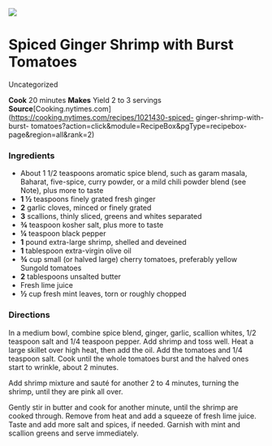 ﻿

[![](../Images/57ed5028-ca59-4773-a55d-7f2bc374fab6.jpg)](https://static01.nyt.com/images/2020/09/16/dining/11Apperex/merlin_176534631_992abc2b-e91b-410a-b350-3de82a73627e-articleLarge.jpg)

#  Spiced Ginger Shrimp with Burst Tomatoes

Uncategorized

 **Cook** 20 minutes **Makes** Yield 2 to 3 servings
**Source**[Cooking.nytimes.com](https://cooking.nytimes.com/recipes/1021430-spiced-
ginger-shrimp-with-burst-
tomatoes?action=click&module=RecipeBox&pgType=recipebox-
page&region=all&rank=2)

###  Ingredients

  * About 1 1/2 teaspoons aromatic spice blend, such as garam masala, Baharat, five-spice, curry powder, or a mild chili powder blend (see Note), plus more to taste
  *  **1 ½** teaspoons finely grated fresh ginger
  *  **2** garlic cloves, minced or finely grated
  *  **3** scallions, thinly sliced, greens and whites separated
  *  **¾** teaspoon kosher salt, plus more to taste
  *  **¼** teaspoon black pepper
  *  **1** pound extra-large shrimp, shelled and deveined
  *  **1** tablespoon extra-virgin olive oil
  *  **¾** cup small (or halved large) cherry tomatoes, preferably yellow Sungold tomatoes
  *  **2** tablespoons unsalted butter
  * Fresh lime juice
  *  **½** cup fresh mint leaves, torn or roughly chopped

###  Directions

In a medium bowl, combine spice blend, ginger, garlic, scallion whites, 1/2
teaspoon salt and 1/4 teaspoon pepper. Add shrimp and toss well. Heat a large
skillet over high heat, then add the oil. Add the tomatoes and 1/4 teaspoon
salt. Cook until the whole tomatoes burst and the halved ones start to
wrinkle, about 2 minutes.

Add shrimp mixture and sauté for another 2 to 4 minutes, turning the shrimp,
until they are pink all over.

Gently stir in butter and cook for another minute, until the shrimp are cooked
through. Remove from heat and add a squeeze of fresh lime juice. Taste and add
more salt and spices, if needed. Garnish with mint and scallion greens and
serve immediately.


